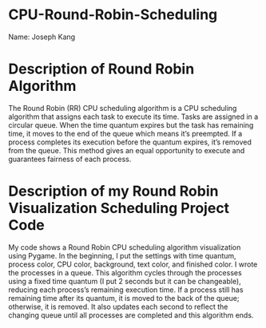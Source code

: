 # CPU-Round-Robin-Scheduling

Name: Joseph Kang


# Description of Round Robin Algorithm 
The Round Robin (RR) CPU scheduling algorithm is a CPU scheduling algorithm that assigns each task to execute its time. Tasks are assigned in a circular queue. When the time quantum expires but the task has remaining time, it moves to the end of the queue which means it’s preempted. If a process completes its execution before the quantum expires, it’s removed from the queue. This method gives an equal opportunity to execute and guarantees fairness of each process.


# Description of my Round Robin Visualization Scheduling Project Code
My code shows a Round Robin CPU scheduling algorithm visualization using Pygame. In the beginning, I put the settings with time quantum, process color, CPU color, background, text color, and finished color. I wrote the processes in a queue. This algorithm cycles through the processes using a fixed time quantum (I put 2 seconds but it can be changeable), reducing each process’s remaining execution time. If a process still has remaining time after its quantum, it is moved to the back of the queue; otherwise, it is removed. It also updates each second to reflect the changing queue until all processes are completed and this algorithm ends. 


